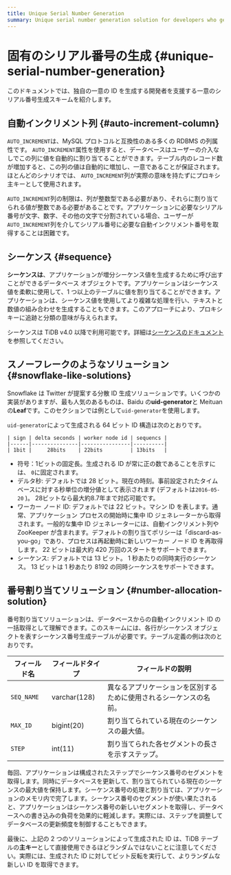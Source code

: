 ```yaml
---
title: Unique Serial Number Generation
summary: Unique serial number generation solution for developers who generate their own unique IDs.
---
```


# 固有のシリアル番号の生成 {#unique-serial-number-generation}

このドキュメントでは、独自の一意の ID を生成する開発者を支援する一意のシリアル番号生成スキームを紹介します。

## 自動インクリメント列 {#auto-increment-column}

`AUTO_INCREMENT`は、MySQL プロトコルと互換性のある多くの RDBMS の列属性です。 `AUTO_INCREMENT`属性を使用すると、データベースはユーザーの介入なしでこの列に値を自動的に割り当てることができます。テーブル内のレコード数が増加すると、この列の値は自動的に増加し、一意であることが保証されます。ほとんどのシナリオでは、 `AUTO_INCREMENT`列が実際の意味を持たずにプロキシ主キーとして使用されます。

`AUTO_INCREMENT`列の制限は、列が整数型である必要があり、それらに割り当てられる値が整数である必要があることです。アプリケーションに必要なシリアル番号が文字、数字、その他の文字で分割されている場合、ユーザーが`AUTO_INCREMENT`列を介してシリアル番号に必要な自動インクリメント番号を取得することは困難です。

## シーケンス {#sequence}

**シーケンスは**、アプリケーションが増分シーケンス値を生成するために呼び出すことができるデータベース オブジェクトです。アプリケーションはシーケンス値を柔軟に使用して、1 つ以上のテーブルに値を割り当てることができます。アプリケーションは、シーケンス値を使用してより複雑な処理を行い、テキストと数値の組み合わせを生成することもできます。このアプローチにより、プロキシ キーに追跡と分類の意味が与えられます。

シーケンスは TiDB v4.0 以降で利用可能です。詳細は[<a href="/sql-statements/sql-statement-create-sequence.md#create-sequence">シーケンスのドキュメント</a>](/sql-statements/sql-statement-create-sequence.md#create-sequence)を参照してください。

## スノーフレークのようなソリューション {#snowflake-like-solutions}

Snowflake は Twitter が提案する分散 ID 生成ソリューションです。いくつかの実装がありますが、最も人気のあるものは、Baidu の**uid-generator**と Meituan の**Leaf**です。このセクションでは例として`uid-generator`を使用します。

`uid-generator`によって生成される 64 ビット ID 構造は次のとおりです。

```
| sign | delta seconds | worker node id | sequencs |
|------|---------------|----------------|----------|
| 1bit |     28bits    | 22bits         | 13bits   |
```

-   符号：1ビットの固定長。生成される ID が常に正の数であることを示すには、 `0`に固定されます。
-   デルタ秒: デフォルトでは 28 ビット。現在の時刻。事前設定されたタイムベースに対する秒単位の増分値として表示されます (デフォルトは`2016-05-20` )。 28ビットなら最大約8.7年まで対応可能です。
-   ワーカー ノード ID: デフォルトでは 22 ビット。マシン ID を表します。通常、アプリケーション プロセスの開始時に集中 ID ジェネレーターから取得されます。一般的な集中 ID ジェネレーターには、自動インクリメント列や ZooKeeper が含まれます。デフォルトの割り当てポリシーは「discard-as-you-go」であり、プロセスは再起動時に新しいワーカー ノード ID を再取得します。 22 ビットは最大約 420 万回のスタートをサポートできます。
-   シーケンス: デフォルトでは 13 ビット。 1 秒あたりの同時実行のシーケンス。 13 ビットは 1 秒あたり 8192 の同時シーケンスをサポートできます。

## 番号割り当てソリューション {#number-allocation-solution}

番号割り当てソリューションは、データベースからの自動インクリメント ID の一括取得として理解できます。このスキームには、各行がシーケンス オブジェクトを表すシーケンス番号生成テーブルが必要です。テーブル定義の例は次のとおりです。

| フィールド名     | フィールドタイプ     | フィールドの説明                          |
| ---------- | ------------ | --------------------------------- |
| `SEQ_NAME` | varchar(128) | 異なるアプリケーションを区別するために使用されるシーケンスの名前。 |
| `MAX_ID`   | bigint(20)   | 割り当てられている現在のシーケンスの最大値。            |
| `STEP`     | int(11)      | 割り当てられた各セグメントの長さを示すステップ。          |

毎回、アプリケーションは構成されたステップでシーケンス番号のセグメントを取得します。同時にデータベースを更新して、割り当てられている現在のシーケンスの最大値を保持します。シーケンス番号の処理と割り当ては、アプリケーションのメモリ内で完了します。シーケンス番号のセグメントが使い果たされると、アプリケーションはシーケンス番号の新しいセグメントを取得し、データベースへの書き込みの負荷を効果的に軽減します。実際には、ステップを調整してデータベースの更新頻度を制御することもできます。

最後に、上記の 2 つのソリューションによって生成された ID は、TiDB テーブルの**主キー**として直接使用できるほどランダムではないことに注意してください。実際には、生成された ID に対してビット反転を実行して、よりランダムな新しい ID を取得できます。
